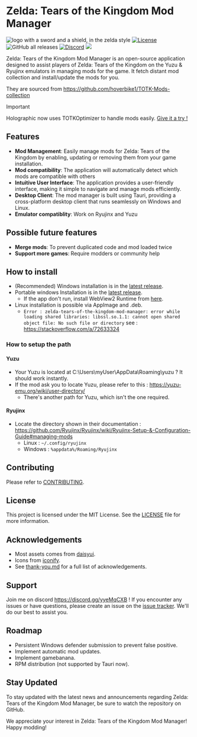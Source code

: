 # Zelda: Tears of the Kingdom Mod Manager

<img src="src-tauri/icons/Square30x30Logo.png" alt='logo with a sword and a shield, in the zelda style'> [![License](https://img.shields.io/badge/License-BSD_3--Clause-blue.svg?style=for-the-badge)](https://opensource.org/licenses/BSD-3-Clause) ![GitHub all releases](https://img.shields.io/github/downloads/vasilvestre/totk-mod-manager-for-switch-emulators/total?style=for-the-badge) [![Discord](https://img.shields.io/badge/Discord-7289DA?style=for-the-badge&logo=discord&logoColor=white)](https://discord.gg/yyeMqCXB) <a href="https://gamebanana.com/tools/13300"><img src="https://gamebanana.com/tools/embeddables/13300?type=medium"/></a>


Zelda: Tears of the Kingdom Mod Manager is an open-source application designed to assist players of Zelda: Tears of the Kingdom on the Yuzu & Ryujinx emulators in managing mods for the game.
It fetch distant mod collection and install/update the mods for you.

They are sourced from https://github.com/hoverbike1/TOTK-Mods-collection

> [!IMPORTANT]  
> Holographic now uses TOTKOptimizer to handle mods easily. [Give it a try !](https://github.com/hoverbike1/TOTK-Mods-collection)

## Features

-   **Mod Management**: Easily manage mods for Zelda: Tears of the Kingdom by enabling, updating or removing them from your game installation.
-   **Mod compatibility**: The application will automatically detect which mods are compatible with others
-   **Intuitive User Interface**: The application provides a user-friendly interface, making it simple to navigate and manage mods efficiently.
-   **Desktop Client**: The mod manager is built using Tauri, providing a cross-platform desktop client that runs seamlessly on Windows and Linux.
-   **Emulator compatiblity**: Work on Ryujinx and Yuzu

## Possible future features

- **Merge mods**: To prevent duplicated code and mod loaded twice
- **Support more games**: Require modders or community help 

## How to install

- (Recommended) Windows installation is in the [latest release](https://github.com/vasilvestre/totk-mod-manager-for-switch-emulators/releases/latest).
- Portable windows Installation is in the [latest release](https://github.com/vasilvestre/totk-mod-manager-for-switch-emulators/releases/latest/download/Zelda.Tears.of.the.Kingdom.Mod.Manager.exe).
    - If the app don't run, install WebView2 Runtime from [here](https://developer.microsoft.com/en-us/microsoft-edge/webview2/).
- Linux installation is possible via AppImage and .deb.
  - `Error : zelda-tears-of-the-kingdom-mod-manager: error while loading shared libraries: libssl.so.1.1: cannot open shared object file: No such file or directory` see : https://stackoverflow.com/a/72633324 

### How to setup the path

#### Yuzu
- Your Yuzu is located at C:\Users\myUser\AppData\Roaming\yuzu ? It should work instantly.
- If the mod ask you to locate Yuzu, please refer to this : https://yuzu-emu.org/wiki/user-directory/
    - There's another path for Yuzu, which isn't the one required.

#### Ryujinx
- Locate the directory shown in their documentation : https://github.com/Ryujinx/Ryujinx/wiki/Ryujinx-Setup-&-Configuration-Guide#managing-mods
  - Linux : `~/.config/ryujinx`
  - Windows : `%appdata%/Roaming/Ryujinx`

## Contributing

Please refer to [CONTRIBUTING](docs/CONTRIBUTING.md).

## License

This project is licensed under the MIT License. See the [LICENSE](https://github.com/vasilvestre/totk-mod-manager-for-switch-emulators/blob/main/LICENSE) file for more information.

## Acknowledgements

- Most assets comes from [daisyui](https://daisyui.com).
- Icons from [iconify](https://icon-sets.iconify.design/carbon/).
- See [thank-you.md](https://github.com/vasilvestre/totk-mod-manager-for-switch-emulators/blob/main/.github/thank-you.md) for a full list of acknowledgements.

## Support

Join me on discord https://discord.gg/yyeMqCXB !
If you encounter any issues or have questions, please create an issue on the [issue tracker](https://github.com/vasilvestre/totk-mod-manager-for-switch-emulators/issues). We'll do our best to assist you.

## Roadmap

- Persistent Windows defender submission to prevent false positive.
- Implement automatic mod updates.
- Implement gamebanana.
- RPM distribution (not supported by Tauri now).

## Stay Updated

To stay updated with the latest news and announcements regarding Zelda: Tears of the Kingdom Mod Manager, be sure to watch the repository on GitHub.

We appreciate your interest in Zelda: Tears of the Kingdom Mod Manager! Happy modding!
